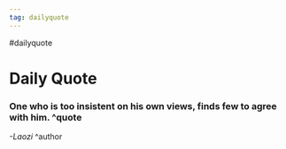 ```yaml
---
tag: dailyquote
---
```


#dailyquote

# Daily Quote

### One who is too insistent on his own views, finds few to agree with him. ^quote
*-Laozi* ^author
